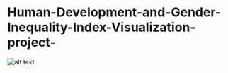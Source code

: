 # Human-Development-and-Gender-Inequality-Index-Visualization-project-

![alt text](https://www.google.com/url?sa=i&url=https%3A%2F%2Fwww.bigstockphoto.com%2Fimage-436181945%2Fstock-vector-human-development-index-or-hdi-rate-measurement-explanation-outline-diagram-labeled-country-rating&psig=AOvVaw1aqs7G4MaN3TZJ1edyblkb&ust=1670658275021000&source=images&cd=vfe&ved=0CA8QjRxqFwoTCOiyjLGF7PsCFQAAAAAdAAAAABAE)

